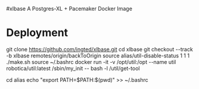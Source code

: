 #xlbase
  A Postgres-XL + Pacemaker Docker Image

# Deployment
  git clone https://github.com/ingted/xlbase.git
  cd xlbase
  git checkout --track -b xlbase remotes/origin/backToOrigin
  source alias/util-disable-status 1 1 1
  ./make.sh
  source ~/.bashrc
  docker run -it -v /opt/util:/opt --name util robotica/util:latest /sbin/my_init -- bash -l /util/get-tool

  cd alias
  echo "export PATH=\$PATH:$(pwd)" >> ~/.bashrc

